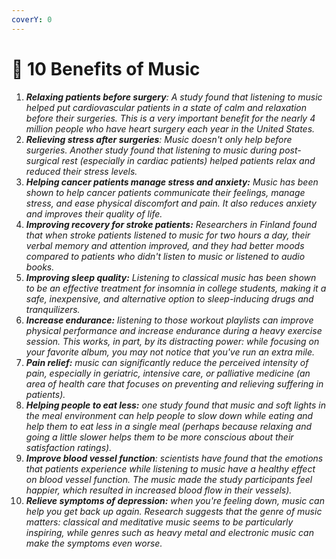 ```yaml
---
coverY: 0
---
```


# 🎵 10 Benefits of Music

1. _**Relaxing patients before surgery**: A study found that listening to music helped put cardiovascular patients in a state of calm and relaxation before their surgeries. This is a very important benefit for the nearly 4 million people who have heart surgery each year in the United States._
2. _**Relieving stress after surgeries**: Music doesn't only help before surgeries. Another study found that listening to music during post-surgical rest (especially in cardiac patients) helped patients relax and reduced their stress levels._
3. _**Helping cancer patients manage stress and anxiety:** Music has been shown to help cancer patients communicate their feelings, manage stress, and ease physical discomfort and pain. It also reduces anxiety and improves their quality of life._
4. _**Improving recovery for stroke patients:** Researchers in Finland found that when stroke patients listened to music for two hours a day, their verbal memory and attention improved, and they had better moods compared to patients who didn't listen to music or listened to audio books._
5. _**Improving sleep quality:** Listening to classical music has been shown to be an effective treatment for insomnia in college students, making it a safe, inexpensive, and alternative option to sleep-inducing drugs and tranquilizers._
6. _**Increase endurance:** listening to those workout playlists can improve physical performance and increase endurance during a heavy exercise session. This works, in part, by its distracting power: while focusing on your favorite album, you may not notice that you've run an extra mile._
7. _**Pain relief:** music can significantly reduce the perceived intensity of pain, especially in geriatric, intensive care, or palliative medicine (an area of health care that focuses on preventing and relieving suffering in patients)._
8. _**Helping people to eat less:** one study found that music and soft lights in the meal environment can help people to slow down while eating and help them to eat less in a single meal (perhaps because relaxing and going a little slower helps them to be more conscious about their satisfaction ratings)._
9. _**Improve blood vessel function**: scientists have found that the emotions that patients experience while listening to music have a healthy effect on blood vessel function. The music made the study participants feel happier, which resulted in increased blood flow in their vessels)._
10. _**Relieve symptoms of depression:** when you're feeling down, music can help you get back up again. Research suggests that the genre of music matters: classical and meditative music seems to be particularly inspiring, while genres such as heavy metal and electronic music can make the symptoms even worse._

